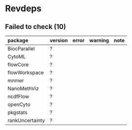# Revdeps

## Failed to check (10)

|package         |version |error |warning |note |
|:---------------|:-------|:-----|:-------|:----|
|BiocParallel    |?       |      |        |     |
|CytoML          |?       |      |        |     |
|flowCore        |?       |      |        |     |
|flowWorkspace   |?       |      |        |     |
|mnmer           |?       |      |        |     |
|NanoMethViz     |?       |      |        |     |
|ncdfFlow        |?       |      |        |     |
|openCyto        |?       |      |        |     |
|pkgstats        |?       |      |        |     |
|rankUncertainty |?       |      |        |     |

